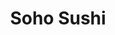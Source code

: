 ---
layout: place
title: "Soho Sushi"
permalink: /new-york/new-york/soho-sushi.html
stateAbbr: NY
stateName: New York
cityName: New York
seo:
  name: "Soho Sushi"
  type: Restaurant
  links: null
description: "Soho Sushi serves delicious sushi in New York, New York. Try fresh Japanese dishes for a great dining experience. "
place_id: ChIJp1W4mZFZwokRkabFUxvic3s
photos:
  - name: >-
      places/ChIJp1W4mZFZwokRkabFUxvic3s/photos/AeeoHcLitMurwBiJKBLSiCs1vcnogoZLc-eZLbJYSCUDngbxH17kUJlG1NCtHulFFJ0UQZVlT1eGb4rBLUACy6NlGL5j965dYn7z5aIWAweBz1jy9tbIOom8eNpcPoa5TzmQ3O-vRk62sursH9Hu2xPcnud85T1awXOnK8O_RSvpRZ3ljXT0Yl6J4hgaIKuWdvFy0fUJWcXWKrbJBamDoINd9Cwgn7JFEhVJEB90Nz00z5LJB6PL2c2H9ixbCSermWU_i3RJ7qUDCqmlnPtGrCXvx_353qYMkPwsuQ-rB1WOUXgySw
    widthPx: 2560
    heightPx: 1707
    authorAttributions:
      - displayName: Soho Sushi
        uri: https://maps.google.com/maps/contrib/105038743115291726567
        photoUri: >-
          https://lh3.googleusercontent.com/a/ACg8ocLVqshr90-1VFIiFECi4T-mVCFBcuLO20sQN89xQsE1paTWOg=s100-p-k-no-mo
    flagContentUri: >-
      https://www.google.com/local/imagery/report/?cb_client=maps_api_places.places_api&image_key=!1e10!2sAF1QipMAJzUg-S6BzOafgR4l7nrmXy2ZKreKLFwsg5gJ&hl=en-US
    googleMapsUri: >-
      https://www.google.com/maps/place//data=!3m4!1e2!3m2!1sAF1QipMAJzUg-S6BzOafgR4l7nrmXy2ZKreKLFwsg5gJ!2e10!4m2!3m1!1s0x89c2599199b855a7:0x7b73e21b53c5a691
  - name: >-
      places/ChIJp1W4mZFZwokRkabFUxvic3s/photos/AeeoHcLVhitl9y-yNhDehDHlu1RO7jNL85CHkV2CcscZoT-0e7s4c9ZP0TKjC5W-BZf7zssyGvwNvi586N97dnKiRn420iPkpXij6oxz30qGE8hYL3KO4PvvRrh_7yzD91sE1GVmeHeHnHh6r0mUCtSW_3ijZNEm7-5DrE4L7VoegwlM3aOCZYYz_xUufUoq1hd0CJ8rsfqrNQvP7jKadCvICCoKTgy3wo7ispMt4iReqT8rvkb2ImmZLwMll9Vc59ZlRQD6Av-iz2zQvpvB4FmYsDOcW0EvPbtl0YV8KQ7PDjEGlg
    widthPx: 2247
    heightPx: 1472
    authorAttributions:
      - displayName: Soho Sushi
        uri: https://maps.google.com/maps/contrib/105038743115291726567
        photoUri: >-
          https://lh3.googleusercontent.com/a/ACg8ocLVqshr90-1VFIiFECi4T-mVCFBcuLO20sQN89xQsE1paTWOg=s100-p-k-no-mo
    flagContentUri: >-
      https://www.google.com/local/imagery/report/?cb_client=maps_api_places.places_api&image_key=!1e10!2sAF1QipN3flX_ug8tpaWROCtQjwilmf9VWxCtm0nsfKrT&hl=en-US
    googleMapsUri: >-
      https://www.google.com/maps/place//data=!3m4!1e2!3m2!1sAF1QipN3flX_ug8tpaWROCtQjwilmf9VWxCtm0nsfKrT!2e10!4m2!3m1!1s0x89c2599199b855a7:0x7b73e21b53c5a691
  - name: >-
      places/ChIJp1W4mZFZwokRkabFUxvic3s/photos/AeeoHcLulrC61LsQNORns0Fa9a8GuGc3tBxqHaQiMAjhRCz4vHQXQhwRhefSphjbVCDf94EoCsryvIqgxo3jLsIMeXtp8YwDwLmQN6LOP3pMpGss0iP0a-84FsZfFESYQQY9-9hNgMEKhdNVMG6G6dSjo7BGeZqt_azPJPshqltZ01VPyQxFvZKqBE6I6lKxpD0H8IwHjq1FMRUul_IjBsmpBVzmjiYa8gdIIPxpJ4q4yUAGamJg3pF5OtpAtlaXSSTwJ54j5s8kEd37m_umOXQe3UK5zcoR9WPkfEIbcBtzTQRPKw
    widthPx: 3498
    heightPx: 2901
    authorAttributions:
      - displayName: Soho Sushi
        uri: https://maps.google.com/maps/contrib/105038743115291726567
        photoUri: >-
          https://lh3.googleusercontent.com/a/ACg8ocLVqshr90-1VFIiFECi4T-mVCFBcuLO20sQN89xQsE1paTWOg=s100-p-k-no-mo
    flagContentUri: >-
      https://www.google.com/local/imagery/report/?cb_client=maps_api_places.places_api&image_key=!1e10!2sAF1QipMfoZOBuu-xRiecXlQHrlVRGXMxjlmii7vu15uy&hl=en-US
    googleMapsUri: >-
      https://www.google.com/maps/place//data=!3m4!1e2!3m2!1sAF1QipMfoZOBuu-xRiecXlQHrlVRGXMxjlmii7vu15uy!2e10!4m2!3m1!1s0x89c2599199b855a7:0x7b73e21b53c5a691
  - name: >-
      places/ChIJp1W4mZFZwokRkabFUxvic3s/photos/AeeoHcIOvCagiQ8RvdkwjmSSALU3sC2-k3B2TUDcksSVOcZSlHbF46hmKYwIjfsfRji1tMtEOAKuD5dTRhx-bnop40Pa3Z8-bM3k8ei7EMNU5tAGJwRdrH7Uv6q9a8u1fRgd22AiGSHjHQsYUQznWDN4M-3mf7526wZOd-VjDFF2e3EDzTAy45mffHz91VS9ToHO407reKon8zFC8LjaES86Npx_pE0PayWrTgBUJnLdbPK-aZ-BLox197pPnuY8JhnCp6gBzZ2bIlcE4oX_ASsbVuxlMWKDYJB_pwpz_3wfva8HRAzbft8xVtVqkowhDlL26R4QxKULAbz0fszYcdaXXxrBvxuxvvb_R7cNWMCU0IyOFbuYkkvWIwMAPKY8Kv_lZfj0KSFSI0FVbNwl0HNlKlMd-4cA2RER6LUG3NFkmqXdhg
    widthPx: 4030
    heightPx: 2424
    authorAttributions:
      - displayName: Van Tran
        uri: https://maps.google.com/maps/contrib/101653955602312279333
        photoUri: >-
          https://lh3.googleusercontent.com/a-/ALV-UjVtMXq-1Ix-kvnGCkvT5WcLYDppNVkeDBHEzOtSovBidThDC7jk=s100-p-k-no-mo
    flagContentUri: >-
      https://www.google.com/local/imagery/report/?cb_client=maps_api_places.places_api&image_key=!1e10!2sCIHM0ogKEICAgICnp8qraw&hl=en-US
    googleMapsUri: >-
      https://www.google.com/maps/place//data=!3m4!1e2!3m2!1sCIHM0ogKEICAgICnp8qraw!2e10!4m2!3m1!1s0x89c2599199b855a7:0x7b73e21b53c5a691
  - name: >-
      places/ChIJp1W4mZFZwokRkabFUxvic3s/photos/AeeoHcKsPiED7DLtE9UfcFyOlS4dSjSzjwEsiFPu38GiQ2aI-Y_hj3mCohr_Wnk7hV7T_gGEML3rpA4rtrlgp9EqLYH0BPPBCx9kuQ2qZMQhL7yBIyBQIO8Sr9eMY58KLKv7UQC2RsnGIuXo-_znc1He169pXKH15MzRroVKz8mWMlOrTfINO7b9hCpcIaCr6_QUDIH_WT5w9jIZAhaVCyrnUOMfAaS5QSIrAzgG7jfrhN2NpjAtr90lxZ3IudOG9Kjpb23Kv6iC42-rdRP_iHXPSdauYuA5YjXrd3aEmhc51nWsBA
    widthPx: 2417
    heightPx: 1368
    authorAttributions:
      - displayName: Soho Sushi
        uri: https://maps.google.com/maps/contrib/105038743115291726567
        photoUri: >-
          https://lh3.googleusercontent.com/a/ACg8ocLVqshr90-1VFIiFECi4T-mVCFBcuLO20sQN89xQsE1paTWOg=s100-p-k-no-mo
    flagContentUri: >-
      https://www.google.com/local/imagery/report/?cb_client=maps_api_places.places_api&image_key=!1e10!2sAF1QipPJCDtDusZgAXXAI4RFXDi-qiISjJJwumvBOEEk&hl=en-US
    googleMapsUri: >-
      https://www.google.com/maps/place//data=!3m4!1e2!3m2!1sAF1QipPJCDtDusZgAXXAI4RFXDi-qiISjJJwumvBOEEk!2e10!4m2!3m1!1s0x89c2599199b855a7:0x7b73e21b53c5a691
  - name: >-
      places/ChIJp1W4mZFZwokRkabFUxvic3s/photos/AeeoHcIXILaE16H14yhCfZWAg7qBtTUG-lssQZEAG1WcIL_ImHXpYWHNKaRVJ7E8huIOQhlIHR7wnm0BQ-ZxGUdzHXy4dgSCQU8vq0Yh98fOzD4DJg8TwVfAiCxR1Wwe_a5kPI-dRGcvrRwJsC-SoTRgopr-2tOg9O5cVqowr4wTZYzCoBuF09CF07Bcg1upS71w7HiEDeJ9jVqsjo9-xKmr8nZdJYg8bXAQJi3njmV2neGVP2s2EB32cGf-I7t3s33x-2ZkR6RLFNDEICoCqNYmXwmgijYRP2h8RA5-O4QvrM7WsCUSGfWbKFkrxIrjcT52jUp3bEfjEq29FeT3EkEiS28Ag6ASV1xQJ2FENRthpc7rGjjyAq6TID9tnRzMKEL6wn83HPXSfZtoF0y7usqD6635HM8rukfDGzgVIVnDf9g
    widthPx: 4032
    heightPx: 3024
    authorAttributions:
      - displayName: Robin Rimbaud-Scanner
        uri: https://maps.google.com/maps/contrib/114824982054016732743
        photoUri: >-
          https://lh3.googleusercontent.com/a-/ALV-UjVDuAM1ErwCd5_6O9R8Vcg01h8KpfAPUO_-qvrWTnYBLlu2Ri21=s100-p-k-no-mo
    flagContentUri: >-
      https://www.google.com/local/imagery/report/?cb_client=maps_api_places.places_api&image_key=!1e10!2sCIHM0ogKEICAgIDr-_GVQg&hl=en-US
    googleMapsUri: >-
      https://www.google.com/maps/place//data=!3m4!1e2!3m2!1sCIHM0ogKEICAgIDr-_GVQg!2e10!4m2!3m1!1s0x89c2599199b855a7:0x7b73e21b53c5a691
  - name: >-
      places/ChIJp1W4mZFZwokRkabFUxvic3s/photos/AeeoHcIGkqJQQnHQtBwVnVGXZLSTkbiXqw-CpnJAtk3hd0w9UaVixNb86gvBGsPDGXBRg58Ywkwn2lciI_GPism4PP3Aim-oKTfPNpOLJbIy2ZFfo7RhgSSVa6dR9oolPU6aVKuhSyTCPgKaTPy2ufR9a26cG8w-FCOjAORQq3uwc9Q3x5Yfd4FH_WnYQqAo6CkXlZHqoAIdUGhb9IDjCuEZWtt86MDmYodcnxbUMmjyItacqAMa3bo3kBuPpzZtgAdXaf3QDEwqtI66-Lqs_WHTEEmwCEhGNrq9ucpNJLz_lLE3AfInpKn_rQxYDh9eLQvtWUaW_e7rBNcQbFhVcMm1lBE3q0WBL2aiKG5AU7385q5e1hiFffn_Mirerj4FyTwiKmjAPUsepZlnsak1xFdJjBPm7BJeiQXs1HfjXk5DyHw
    widthPx: 3024
    heightPx: 4032
    authorAttributions:
      - displayName: Karen Nomura
        uri: https://maps.google.com/maps/contrib/106739483460626626062
        photoUri: >-
          https://lh3.googleusercontent.com/a-/ALV-UjVvnuGhv_73EtLjoTqWiBd8cCCsE3NTCav3SRVpryd4pVFI49lI=s100-p-k-no-mo
    flagContentUri: >-
      https://www.google.com/local/imagery/report/?cb_client=maps_api_places.places_api&image_key=!1e10!2sCIHM0ogKEICAgIDSzrCtXg&hl=en-US
    googleMapsUri: >-
      https://www.google.com/maps/place//data=!3m4!1e2!3m2!1sCIHM0ogKEICAgIDSzrCtXg!2e10!4m2!3m1!1s0x89c2599199b855a7:0x7b73e21b53c5a691
  - name: >-
      places/ChIJp1W4mZFZwokRkabFUxvic3s/photos/AeeoHcLgduqF0aKNxApzSyINxB6tTj4gsXpMxvC1r_tbJfpUkp3EXhPGMGgFX5WREHGSwluhjNXBHsAaPi0vtN5f24hLwQTskoGfGPUuFqB3jPgBFd3IFPJ5ua3RWH46uaihaxDS5EtERJ_UcUCWARNM33x8qSEJkfZEJKNCrh-1So0PuQPoIEyoKibFmFkuUy1hNP38wSVM3l7tES9ivf_vbG_K21NOjfGGK7qVHGwTn11UG35SrMpRfJcAZ8gIohL33buC3VCvzffCegUExHpTe4C_1XDPpCAUj83djPJIP_iVoWmjkgBlmtvOs4B0659ZZfzW-EwoJdEcTQ8unmWwMqOetAxyQETmHgM30rIMWvq-__srAbaM0YsUna0uNkmB2zR8VAf35y5-CYp2iKbaktyIZOfOfU0JHVsvy8zPtPWEuZ5S
    widthPx: 4032
    heightPx: 3024
    authorAttributions:
      - displayName: Robin Rimbaud-Scanner
        uri: https://maps.google.com/maps/contrib/114824982054016732743
        photoUri: >-
          https://lh3.googleusercontent.com/a-/ALV-UjVDuAM1ErwCd5_6O9R8Vcg01h8KpfAPUO_-qvrWTnYBLlu2Ri21=s100-p-k-no-mo
    flagContentUri: >-
      https://www.google.com/local/imagery/report/?cb_client=maps_api_places.places_api&image_key=!1e10!2sCIHM0ogKEICAgIDr-_GVggE&hl=en-US
    googleMapsUri: >-
      https://www.google.com/maps/place//data=!3m4!1e2!3m2!1sCIHM0ogKEICAgIDr-_GVggE!2e10!4m2!3m1!1s0x89c2599199b855a7:0x7b73e21b53c5a691
  - name: >-
      places/ChIJp1W4mZFZwokRkabFUxvic3s/photos/AeeoHcJu_7yptU00oepoEUnUcJ3CghuDlMVNcweo3b4nGNhAflEiodnmSRU9VXSYQ5-VLnCA87ClDhsDFGRGe4c7bpoW8SvwV0jPXdhYe_G_B00HreM5-bweDlrccazknCs1bHMOCI4Fimsd5oAe7hVSVc1_Yqk_e2JRhPb_QwylJc8KzwE-qpENTbQUylNDwHemDLLzkxr6rChc5aNwyuetHp3s5e4oopszq_C7NjIjFIvCtRjUkUvVtpTmhQfxnfs3IA6B4vZtoochtMhIi-VwANI_fskckuj4MbhWDJmLJDQ9Zu9ZoX7dggvQUjnlRfvvz77h1ujZyhKYz8QDt7iL670b8Vieq8Z3-mSnNB-XbYLLE1aA1vPFhRkGwqmfXkmb1vc7HRky9hz8kmw_1YJUMYkn4piQc_Z2lbj-ICYWi0ZyNFzy
    widthPx: 3024
    heightPx: 4032
    authorAttributions:
      - displayName: yaxuan wen
        uri: https://maps.google.com/maps/contrib/107834488111637488444
        photoUri: >-
          https://lh3.googleusercontent.com/a/ACg8ocKLsa5mqMUeFJuonhXNAud0iTo0Eh68xbaen_obTFoRO6KhbA=s100-p-k-no-mo
    flagContentUri: >-
      https://www.google.com/local/imagery/report/?cb_client=maps_api_places.places_api&image_key=!1e10!2sCIHM0ogKEICAgICT7oPV5wE&hl=en-US
    googleMapsUri: >-
      https://www.google.com/maps/place//data=!3m4!1e2!3m2!1sCIHM0ogKEICAgICT7oPV5wE!2e10!4m2!3m1!1s0x89c2599199b855a7:0x7b73e21b53c5a691
  - name: >-
      places/ChIJp1W4mZFZwokRkabFUxvic3s/photos/AeeoHcKad3Bfu_uAOVrRXz4CaLnSQpdLPA_gV5lIT1VN58XwjXJyaPlQ-vbYa021Osd7cNoqrwGs3P1EPPZK42QQSVNcRTsbBwzMXCSUtQQFovCKzfiorAsc9nUCcwQn4S24oV7H0ZgriZ8wZmTi8Qj9X4H4LD-pqYjvqrFdcE8qD6KlOA59EFIg_h8AnnTtWEu2Fk3qHbfmkx4pdYGEt2fwqCi-fdwjNc_mc8FR-U7jmE5X4jUGMt1jiI3VVuPPoFjaLiKo5EmtpYqXjoUebMtIWuIqoe7lhpPXp2fG7iVDPihSDWytG92cVvGiCYiTMjzRT7lF95cMIBPR44IxbgkEm9UsAs2GuMEdMPwvEVxeb15waj_RziiyxBEQLbQq8oOEPdEQ2ZJVwzumI_ETIhlE7Suw8XXvHTr5XSaXOYhHyc1EXGE
    widthPx: 3024
    heightPx: 4032
    authorAttributions:
      - displayName: Cindy W
        uri: https://maps.google.com/maps/contrib/104741274908733865791
        photoUri: >-
          https://lh3.googleusercontent.com/a-/ALV-UjWWj9cjvf9ufQggSCrrB-6jJakfUV3wUJbF-tbg9zmLBf4MWF4=s100-p-k-no-mo
    flagContentUri: >-
      https://www.google.com/local/imagery/report/?cb_client=maps_api_places.places_api&image_key=!1e10!2sCIHM0ogKEICAgICN7OeD_wE&hl=en-US
    googleMapsUri: >-
      https://www.google.com/maps/place//data=!3m4!1e2!3m2!1sCIHM0ogKEICAgICN7OeD_wE!2e10!4m2!3m1!1s0x89c2599199b855a7:0x7b73e21b53c5a691
address: 231 Sullivan St, New York, NY 10012, USA
street: 231 Sullivan St
city: New York
state: NY
zip: '10012'
country: USA
neighborhood: null
latitude: '40.729717'
longitude: '-73.999405'
accessibility_options:
  wheelchairAccessibleParking: false
  wheelchairAccessibleEntrance: true
  wheelchairAccessibleRestroom: true
  wheelchairAccessibleSeating: true
business_status: OPERATIONAL
name: Soho Sushi
google_maps_links:
  directionsUri: >-
    https://www.google.com/maps/dir//''/data=!4m7!4m6!1m1!4e2!1m2!1m1!1s0x89c2599199b855a7:0x7b73e21b53c5a691!3e0
  placeUri: https://maps.google.com/?cid=8895702295984318097
  writeAReviewUri: >-
    https://www.google.com/maps/place//data=!4m3!3m2!1s0x89c2599199b855a7:0x7b73e21b53c5a691!12e1
  reviewsUri: >-
    https://www.google.com/maps/place//data=!4m4!3m3!1s0x89c2599199b855a7:0x7b73e21b53c5a691!9m1!1b1
  photosUri: >-
    https://www.google.com/maps/place//data=!4m3!3m2!1s0x89c2599199b855a7:0x7b73e21b53c5a691!10e5
primary_type: Japanese Restaurant
opening_hours:
  regular: null
  current: null
secondary_opening_hours:
  regular:
    weekdayDescriptions: null
    type: null
  current:
    weekdayDescriptions: null
    type: null
phone: null
price_level: null
price_range: null
rating: null
rating_count: 0
website: null
reviews: null
parking_options: null
payment_options: null
allow_dogs: null
curbside_pickup: null
delivery: null
dine_in: null
good_for_children: null
good_for_groups: null
good_for_sports: null
live_music: null
menu_for_children: null
outdoor_seating: null
reservable: null
restroom: null
serves_beer: null
serves_breakfast: null
serves_brunch: null
serves_cocktails: null
serves_coffee: null
serves_dinner: null
serves_dessert: null
serves_lunch: null
serves_vegetarian_food: null
serves_wine: null
takeout: null
summary: null

---